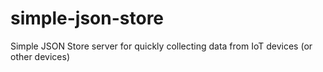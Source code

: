 # simple-json-store
Simple JSON Store server for quickly collecting data from IoT devices (or other devices)
